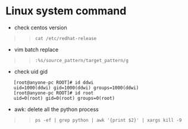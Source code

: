 # Linux system command
- check centos version
>> `cat /etc/redhat-release`
- vim batch replace
>> `:%s/source_pattern/target_pattern/g`  
- check uid gid  
```
   [root@anyone-pc ROOT]# id ddwi  
   uid=1000(ddwi) gid=1000(ddwi) groups=1000(ddwi)  
   [root@anyone-pc ROOT]# id root  
   uid=0(root) gid=0(root) groups=0(root)  
```
- awk: delete all the python process
>> `ps -ef | grep python | awk '{print $2}' | xargs kill -9` 
